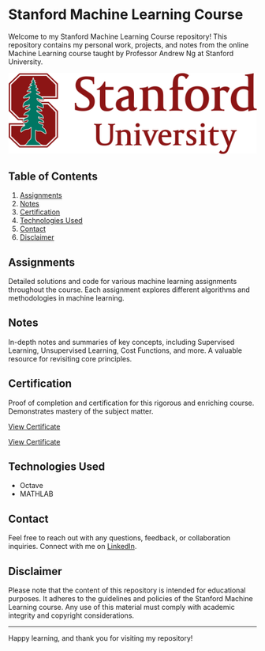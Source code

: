 # Stanford Machine Learning Course

Welcome to my Stanford Machine Learning Course repository! This repository contains my personal work, projects, and notes from the online Machine Learning course taught by Professor Andrew Ng at Stanford University.

![Machine Learning Banner](Images/SU_Logo.png)


## Table of Contents

1. [Assignments](#assignments)
2. [Notes](#notes)
3. [Certification](#certification)
4. [Technologies Used](#technologies-used)
5. [Contact](#contact)
6. [Disclaimer](#disclaimer)

## Assignments

Detailed solutions and code for various machine learning assignments throughout the course. Each assignment explores different algorithms and methodologies in machine learning.


## Notes

In-depth notes and summaries of key concepts, including Supervised Learning, Unsupervised Learning, Cost Functions, and more. A valuable resource for revisiting core principles.

## Certification

Proof of completion and certification for this rigorous and enriching course. Demonstrates mastery of the subject matter.

[View Certificate](https://github.com/DilrajS/Stanford-ML-Course/raw/main/Certification/Stanford%20Course%20Certificate%20-%20Dilraj%20Sandhu.pdf)

<a href="https://github.com/DilrajS/Stanford-ML-Course/raw/main/Certification/Stanford%20Course%20Certificate%20-%20Dilraj%20Sandhu.pdf" target="_blank">View Certificate</a>


## Technologies Used

- Octave
- MATHLAB

## Contact

Feel free to reach out with any questions, feedback, or collaboration inquiries. Connect with me on [LinkedIn](https://www.linkedin.com/in/dilrajsandhu/).

## Disclaimer

Please note that the content of this repository is intended for educational purposes. It adheres to the guidelines and policies of the Stanford Machine Learning course. Any use of this material must comply with academic integrity and copyright considerations.

---

Happy learning, and thank you for visiting my repository!
